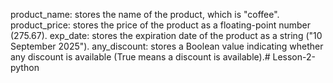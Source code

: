 product_name: stores the name of the product, which is "coffee".
product_price: stores the price of the product as a floating-point number (275.67).
exp_date: stores the expiration date of the product as a string ("10 September 2025").
any_discount: stores a Boolean value indicating whether any discount is available (True means a discount is available).# Lesson-2-python
